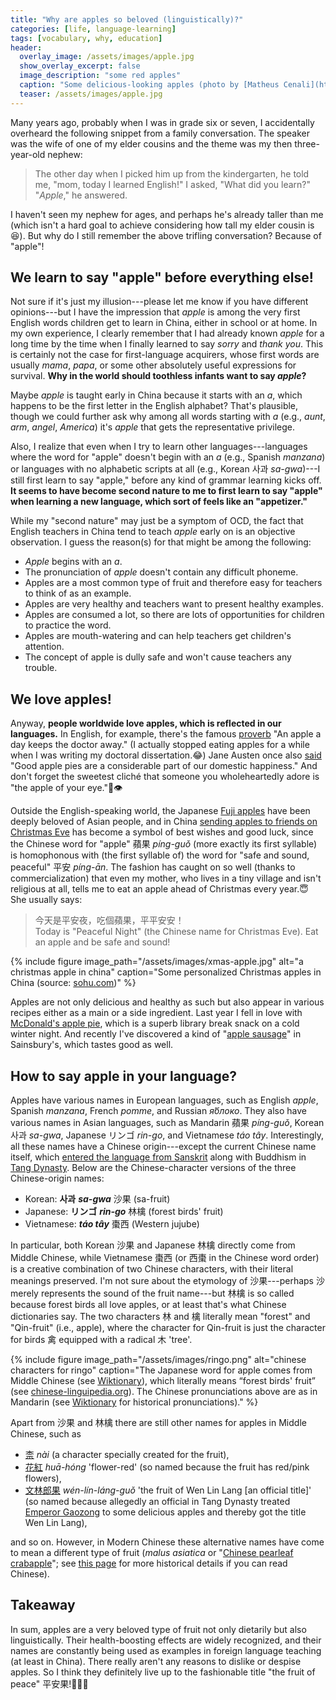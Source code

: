 ```yaml
---
title: "Why are apples so beloved (linguistically)?"
categories: [life, language-learning]
tags: [vocabulary, why, education]
header:
  overlay_image: /assets/images/apple.jpg
  show_overlay_excerpt: false
  image_description: "some red apples"
  caption: "Some delicious-looking apples (photo by [Matheus Cenali](https://unsplash.com/@cenali?utm_source=unsplash&utm_medium=referral&utm_content=creditCopyText) on [Unsplash](https://unsplash.com/s/photos/apple?utm_source=unsplash&utm_medium=referral&utm_content=creditCopyText))"
  teaser: /assets/images/apple.jpg
---
```


Many years ago, probably when I was in grade six or seven, I accidentally overheard the following snippet from a family conversation. The speaker was the wife of one of my elder cousins and the theme was my then three-year-old nephew:
>The other day when I picked him up from the kindergarten, he told me, "mom, today I learned English!" I asked, "What did you learn?" "_Apple_," he answered.

I haven't seen my nephew for ages, and perhaps he's already taller than me (which isn't a hard goal to achieve considering how tall my elder cousin is😆). But why do I still remember the above trifling conversation? Because of "apple"!

## We learn to say "apple" before everything else!
Not sure if it's just my illusion---please let me know if you have different opinions---but I have the impression that _apple_ is among the very first English words children get to learn in China, either in school or at home. In my own experience, I clearly remember that I had already known _apple_ for a long time by the time when I finally learned to say _sorry_ and _thank you_. This is certainly not the case for first-language acquirers, whose first words are usually _mama_, _papa_, or some other absolutely useful expressions for survival. **Why in the world should toothless infants want to say _apple_?**

Maybe _apple_ is taught early in China because it starts with an _a_, which happens to be the first letter in the English alphabet? That's plausible, though we could further ask why among all words starting with _a_ (e.g., _aunt_, _arm_, _angel_, _America_) it's _apple_ that gets the representative privilege.

Also, I realize that even when I try to learn other languages---languages where the word for "apple" doesn't begin with an _a_ (e.g., Spanish _manzana_) or languages with no alphabetic scripts at all (e.g., Korean 사과 _sa-gwa_)---I still first learn to say "apple," before any kind of grammar learning kicks off. **It seems to have become second nature to me to first learn to say "apple" when learning a new language, which sort of feels like an "appetizer."**

While my "second nature" may just be a symptom of OCD, the fact that English teachers in China tend to teach _apple_ early on is an objective observation. I guess the reason(s) for that might be among the following:
- _Apple_ begins with an _a_.
- The pronunciation of _apple_ doesn't contain any difficult phoneme.
- Apples are a most common type of fruit and therefore easy for teachers to think of as an example.
- Apples are very healthy and teachers want to present healthy examples.
- Apples are consumed a lot, so there are lots of opportunities for children to practice the word.
- Apples are mouth-watering and can help teachers get children's attention.
- The concept of apple is dully safe and won't cause teachers any trouble.

## We love apples!
Anyway, **people worldwide love apples, which is reflected in our languages.** In English, for example, there's the famous [proverb](https://en.wikipedia.org/wiki/An_apple_a_day_keeps_the_doctor_away) "An apple a day keeps the doctor away." (I actually stopped eating apples for a while when I was writing my doctoral dissertation.😂) Jane Austen once also [said](https://www.goodreads.com/quotes/362411-good-apple-pies-are-a-considerable-part-of-our-domestic) "Good apple pies are a considerable part of our domestic happiness." And don't forget the sweetest cliché that someone you wholeheartedly adore is "the apple of your eye."🍎👁

Outside the English-speaking world, the Japanese [Fuji apples](https://en.wikipedia.org/wiki/Fuji_(apple)) have been deeply beloved of Asian people, and in China [sending apples to friends on Christmas Eve](https://www.thatsmags.com/china/post/11903/explainer-why-china-celebrates-christmas-with-apples) has become a symbol of best wishes and good luck, since the Chinese word for "apple" <span class="hanyu">蘋果</span> _píng-guǒ_ (more exactly its first syllable) is homophonous with (the first syllable of) the word for "safe and sound, peaceful" <span class="hanyu">平安</span> _píng-ān_. The fashion has caught on so well (thanks to commercialization) that even my mother, who lives in a tiny village and isn't religious at all, tells me to eat an apple ahead of Christmas every year.😇 She usually says:
><span class="hanyu">今天是平安夜，吃個蘋果，平平安安！</span><br>
>Today is "Peaceful Night" (the Chinese name for Christmas Eve). Eat an apple and be safe and sound!

{% include figure image_path="/assets/images/xmas-apple.jpg" alt="a christmas apple in china" caption="Some personalized Christmas apples in China (source: <a href='http://www.sohu.com/a/284196948_289021'>sohu.com</a>)" %}

Apples are not only delicious and healthy as such but also appear in various recipes either as a main or a side ingredient. Last year I fell in love with [McDonald's apple pie](https://www.mcdonalds.com/gb/en-gb/product/apple-pie.html), which is a superb library break snack on a cold winter night. And recently I've discovered a kind of "[apple sausage](https://www.sainsburys.co.uk/webapp/wcs/stores/servlet/gb/groceries/price-lockdown-44/sainsburys-pork---bramley-apple-sausages--taste-the-difference-(gluten-free)-x6-400g?storeId=10151&langId=44&krypto=QuH1o8lI2%2Fr3nDHE6qyUImDnC%2F3EswlQ1XTFhzid5j66uB0R2KTIcsFEhUcPHIbVqj%2BTG1IK%2FzFFavr%2BNvkPzf3PG1tqBBQETzD3iMzdIepfb6R3r01UuAPi4YyMdudBRec6c3P%2Bfa05siqSSb9U3HRAnD9r6XfYtEkIHHfgxmY%3D&ddkey=https%3Agb%2Fgroceries%2Fprice-lockdown-44%2Fsainsburys-pork---bramley-apple-sausages--taste-the-difference-%28gluten-free%29-x6-400g)" in Sainsbury's, which tastes good as well.

## How to say apple in your language?
Apples have various names in European languages, such as English _apple_, Spanish _manzana_, French _pomme_, and Russian _я́блоко_. They also have various names in Asian languages, such as Mandarin <span class="hanyu">蘋果</span> _píng-guǒ_, Korean 사과 _sa-gwa_, Japanese リンゴ _rin-go_, and Vietnamese _táo tây_. Interestingly, all these names have a Chinese origin---except the current Chinese name itself, which [entered the language from Sanskrit](https://en.wiktionary.org/wiki/蘋果) along with Buddhism in [Tang Dynasty](https://en.wikipedia.org/wiki/Tang_dynasty). Below are the Chinese-character versions of the three Chinese-origin names:
- Korean: **사과** ___sa-gwa___ <span class="hanyu">沙果</span> (sa-fruit)
- Japanese: **リンゴ** ___rin-go___ <span class="hanyu">林檎</span> (forest birds' fruit)
- Vietnamese: ___táo tây___ <span class="hanyu">棗西</span> (Western jujube)

In particular, both Korean <span class="hanyu">沙果</span> and Japanese <span class="hanyu">林檎</span> directly come from Middle Chinese, while Vietnamese <span class="hanyu">棗西</span> (or <span class="hanyu">西棗</span> in the Chinese word order) is a creative combination of two Chinese characters, with their literal meanings preserved. I'm not sure about the etymology of <span class="hanyu">沙果</span>---perhaps <span class="hanyu">沙</span> merely represents the sound of the fruit name---but <span class="hanyu">林檎</span> is so called because forest birds all love apples, or at least that's what Chinese dictionaries say. The two characters <span class="hanyu">林</span> and <span class="hanyu">檎</span> literally mean "forest" and "Qin-fruit" (i.e., apple), where the character for Qin-fruit is just the character for birds <span class="hanyu">禽</span> equipped with a radical <span class="hanyu">木</span> 'tree'.

{% include figure image_path="/assets/images/ringo.png" alt="chinese characters for ringo" caption="The Japanese word for apple comes from Middle Chinese (see <a href='https://en.wiktionary.org/wiki/林檎#Japanese'>Wiktionary</a>), which literally means &#8220;forest birds' fruit&#8221; (see <a href='http://chinese-linguipedia.org/search_inner.html?keywords=林檎'>chinese-linguipedia.org</a>). The Chinese pronunciations above are as in Mandarin (see <a href='https://en.wiktionary.org/wiki/林檎#Chinese'>Wiktionary</a> for historical pronunciations)." %}

Apart from <span class="hanyu">沙果</span> and <span class="hanyu">林檎</span> there are still other names for apples in Middle Chinese, such as
- <a href="https://en.wiktionary.org/wiki/柰"><span class="hanyu">柰</span></a> _nài_ (a character specially created for the fruit),
- <a href="https://en.wiktionary.org/wiki/花紅"><span class="hanyu">花紅</span></a> _huā-hóng_ 'flower-red' (so named because the fruit has red/pink flowers),
- <a href="https://zh.wikipedia.org/zh-tw/花红"><span class="hanyu">文林郎果</span></a> _wén-lín-láng-guǒ_ 'the fruit of Wen Lin Lang [an official title]' (so named because allegedly an official in Tang Dynasty treated [Emperor Gaozong](https://en.wikipedia.org/wiki/Emperor_Gaozong_of_Tang) to some delicious apples and thereby got the title Wen Lin Lang),

and so on. However, in Modern Chinese these alternative names have come to mean a different type of fruit (_malus asiatica_ or "[Chinese pearleaf crabapple](https://en.wikipedia.org/wiki/Malus_asiatica)"; see [this page](http://www.jiaodui.com/bbs/read.php?tid=33800) for more historical details if you can read Chinese).

## Takeaway
In sum, apples are a very beloved type of fruit not only dietarily but also linguistically. Their health-boosting effects are widely recognized, and their names are constantly being used as examples in foreign language teaching (at least in China). There really aren't any reasons to dislike or despise apples. So I think they definitely live up to the fashionable title "the fruit of peace" <span class="hanyu">平安果</span>!🍎🍎🍎

